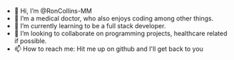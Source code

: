 - 👋 Hi, I’m @RonCollins-MM
- 👀 I’m a medical doctor, who also enjoys coding among other things.
- 🌱 I’m currently learning to be a full stack developer.
- 💞️ I’m looking to collaborate on programming projects, healthcare related if possible.
- 📫 How to reach me: Hit me up on github and I'll get back to you

<!---
RonCollins-MM/RonCollins-MM is a ✨ special ✨ repository because its `README.md` (this file) appears on your GitHub profile.
You can click the Preview link to take a look at your changes.
--->
